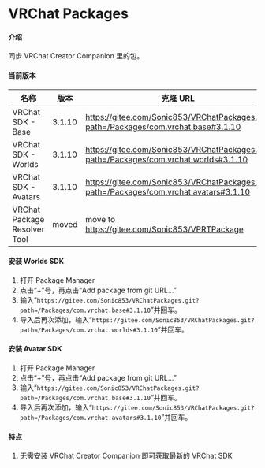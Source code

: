 # VRChat Packages

#### 介绍

同步 VRChat Creator Companion 里的包。

#### 当前版本

| 名称                         | 版本   | 克隆 URL                                                                                           |
| ---------------------------- | ------ | -------------------------------------------------------------------------------------------------- |
| VRChat SDK - Base            | 3.1.10  | https://gitee.com/Sonic853/VRChatPackages.git?path=/Packages/com.vrchat.base#3.1.10              |
| VRChat SDK - Worlds          | 3.1.10  | https://gitee.com/Sonic853/VRChatPackages.git?path=/Packages/com.vrchat.worlds#3.1.10            |
| VRChat SDK - Avatars         | 3.1.10  | https://gitee.com/Sonic853/VRChatPackages.git?path=/Packages/com.vrchat.avatars#3.1.10           |
| VRChat Package Resolver Tool | moved | move to https://gitee.com/Sonic853/VPRTPackage |

#### 安装 Worlds SDK

1. 打开 Package Manager
2. 点击“+”号，再点击“Add package from git URL...”
3. 输入“`https://gitee.com/Sonic853/VRChatPackages.git?path=/Packages/com.vrchat.base#3.1.10`”并回车。
4. 导入后再次添加，输入“`https://gitee.com/Sonic853/VRChatPackages.git?path=/Packages/com.vrchat.worlds#3.1.10`”并回车。

#### 安装 Avatar SDK

1. 打开 Package Manager
2. 点击“+”号，再点击“Add package from git URL...”
3. 输入“`https://gitee.com/Sonic853/VRChatPackages.git?path=/Packages/com.vrchat.base#3.1.10`”并回车。
4. 导入后再次添加，输入“`https://gitee.com/Sonic853/VRChatPackages.git?path=/Packages/com.vrchat.avatars#3.1.10`”并回车。

#### 特点

1. 无需安装 VRChat Creator Companion 即可获取最新的 VRChat SDK
